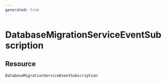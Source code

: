 ```yaml
---
generated: true
---
```


# DatabaseMigrationServiceEventSubscription


## Resource

```text
DatabaseMigrationServiceEventSubscription
```



